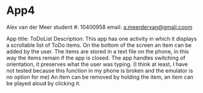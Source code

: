 # App4
Alex van der Meer
student #: 10400958
email: a.meerdervan@gmail.coom

App title: ToDoList
Description:
This app has one activity in which it displays a scrollable list of ToDo items. 
On the bottom of the screen an item can be added by the user. The items are stored in a text file on the phone, in this way the items remain if the app is closed. 
The app handles switching of orientation, it preserves what the user was typing. (I think at least, I have not tested because this function in my phone is broken and the emulator is no option for me)
An item can be removed by holding the item, an item can be played aloud by clicking it. 



